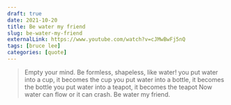 ```yaml
---
draft: true
date: 2021-10-20
title: Be water my friend
slug: be-water-my-friend
externalLink: https://www.youtube.com/watch?v=cJMwBwFj5nQ
tags: [bruce lee]
categories: [quote]
---
```


> Empty your mind.
> Be formless, shapeless, like water!
> you put water into a cup, it becomes the cup
> you put water into a bottle, it becomes the bottle
> you put water into a teapot, it becomes the teapot
> Now water can flow or it can crash.
> Be water my friend.